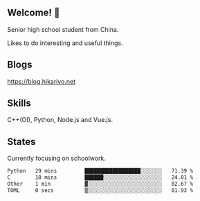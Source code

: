 ## Welcome! 👋

Senior high school student from China.

Likes to do interesting and useful things.

## Blogs

https://blog.hikariyo.net

## Skills

C++(OI), Python, Node.js and Vue.js.

## States

Currently focusing on schoolwork.

<!--START_SECTION:waka-->

```txt
Python   29 mins         ██████████████████░░░░░░░   71.39 %
C        10 mins         ██████░░░░░░░░░░░░░░░░░░░   24.01 %
Other    1 min           ▓░░░░░░░░░░░░░░░░░░░░░░░░   02.67 %
TOML     0 secs          ▒░░░░░░░░░░░░░░░░░░░░░░░░   01.93 %
```

<!--END_SECTION:waka-->

